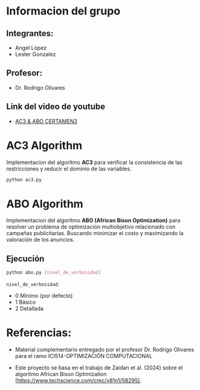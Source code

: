# Informacion del grupo

## Integrantes:

- Angel López
- Lester Gonzalez

## Profesor:

- Dr. Rodrigo Olivares 

## Link del video de youtube

- [AC3 & ABO CERTAMEN3](https://youtu.be/nIHrIg7M6WQ)

# AC3 Algorithm

Implementacion del algoritmo **AC3** para verificar la consistencia de las restricciones y reducir el dominio de las variables.

```bash
python ac3.py 
```

# ABO Algorithm

Implementacion del algoritmo **ABO (African Bison Optimization)** para resolver un problema de optimización multiobjetivo relacionado con campañas publicitarias.
Buscando minimizar el costo y maximizando la valoración de los anuncios.

## Ejecución


```bash
python abo.py [nivel_de_verbosidad]
```

`nivel_de_verbosidad`:

- 0 Mínimo (por defecto)
- 1 Básico
- 2 Detallada

# Referencias:
- Material complementario entregado por el profesor Dr. Rodrigo Olivares para el ramo ICI514-OPTIMIZACIÓN COMPUTACIONAL

- Este proyecto se basa en el trabajo de Zaidan et al. (2024) sobre el algoritmo African Bison Optimization [https://www.techscience.com/cmc/v81n1/58295].
